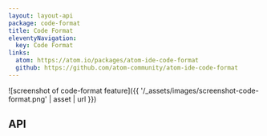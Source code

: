 ```yaml
---
layout: layout-api
package: code-format
title: Code Format
eleventyNavigation:
  key: Code Format
links:
  atom: https://atom.io/packages/atom-ide-code-format
  github: https://github.com/atom-community/atom-ide-code-format
---
```


![screenshot of code-format feature]({{ '/_assets/images/screenshot-code-format.png' | asset | url }})

## API
